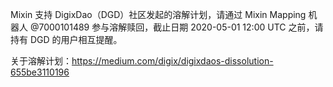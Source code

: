Mixin 支持 DigixDao（DGD）社区发起的溶解计划，请通过 Mixin Mapping 机器人 @7000101489 参与溶解赎回，截止日期 2020-05-01 12:00 UTC 之前，请持有 DGD 的用户相互提醒。 

关于溶解计划：https://medium.com/digix/digixdaos-dissolution-655be3110196